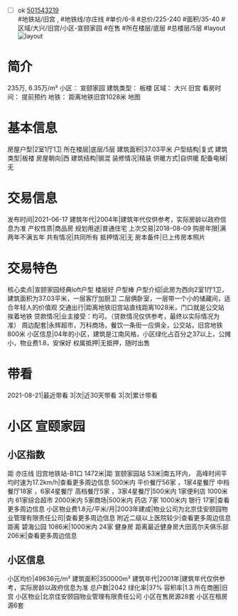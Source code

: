 - [ ] ok [501543219](https://bj.5i5j.com/ershoufang/501543219.html)  
 #地铁站/旧宫 ,  #地铁线/亦庄线
#单价/6-8 #总价/225-240 #面积/35-40   #区域/大兴/旧宫/小区-宣颐家园 #在售 #所在楼层/底层 #总楼层/5层 #layout 
![layout](http://image2a.5i5j.com/bdir/layout/fd378c78fda649c88a01e78aee807c31.jpg_P5.jpg) 
# 简介 
 235万,  6.35万/m² 
小区： 宣颐家园
建筑类型： 板楼
区域： 大兴 旧宫
看房时间： 提前预约
地铁： 距离地铁旧宫1028米 地图
# 基本信息 
 房屋户型|2室1厅1卫
所在楼层|底层/5层
建筑面积|37.03平米
户型结构|复式
建筑类型|板楼
房屋朝向|西
建筑结构|钢混
装修情况|精装
供暖方式|自供暖
配备电梯|无
# 交易信息 
 发布时间|2021-06-17
建筑年代|2004年|建筑年代仅供参考，实际房龄以政府信息为准
产权性质|商品房
规划用途|普通住宅
上次交易|2018-08-09
购房年限|满两年不满五年
共有情况|共同所有
抵押情况|无
房本备件|已上传房本照片
# 交易特色 
 核心卖点|宣颐家园经典loft户型    楼层好    户型棒
户型介绍|此房为西向2室1厅1卫，建筑面积为37.03平米，一层客厅加厨卫   二层俩卧室，一层带一个小的储藏间，适合年轻人的价值观
交通出行|距离地铁旧宫站直线距离1028米，门口就是公交站   挨着地铁
贷款情况|业主接受：均可。（贷款情况仅供参考，最终以实际情况为准）
周边配套|永辉超市，万科商场，餐饮一条街一应俱全，公交站，旧宫地铁800米
小区信息|04年的小区，建筑是江南风格，小区绿化占百分之37以上，公摊小，物业费1.8，安保好
权属抵押|无抵押，随时出售
# 带看 
 2021-08-21|最近带看	 3|次|近30天带看	 3|次|累计带看
# 小区 宣颐家园
## 小区指数 
 距 亦庄线 旧宫地铁站-B1口 1472米|距 宣颐家园站 53米|南五环内， 高峰时间平均时速为17.2km/h|查看更多周边信息
500米内 平价餐厅56家 ，1家4星餐厅
中档餐厅18家 ，6家4星餐厅
高档餐厅5家 ，3家4星餐厅|500米内 1家便利店
1000米内 61家综合超市
2000米内 5家商场|500米内 药店 7家
1000米内 银行 17家|查看更多周边信息
小区物业费1.8元/平米/月|2003年建成|物业公司为北京佳安颐园物业管理有限责任公司|查看更多周边信息
附近二级以上医院较少|查看更多周边信息
距离 碧海公园 1086米|1000米内 24家 健身房
距离最近健身房大田高尔夫俱乐部 206米|查看更多周边信息
## 小区信息 
 小区均价|49636元/m²
建筑面积|350000m²
建筑年代|2001年|建筑年代仅供参考，实际房龄以政府信息为准
总户数|2042
绿化率|37%
容积率|1.3
所在商圈|旧宫
小区物业|北京佳安颐园物业管理有限责任公司
小区在售房源28套
小区在租房源6套
